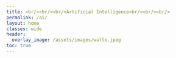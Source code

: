 ```yaml
---
title: <br/><br/><br/>Artificial Intelligence<br/><br/><br/>
permalink: /ai/
layout: home
classes: wide
header:
  overlay_image: /assets/images/walle.jpeg
toc: true
---
```


